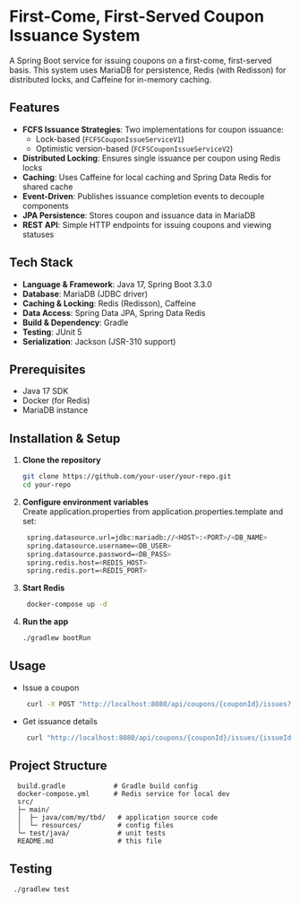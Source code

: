 # First-Come, First-Served Coupon Issuance System

A Spring Boot service for issuing coupons on a first-come, first-served basis. This system uses MariaDB for persistence, Redis (with Redisson) for distributed locks, and Caffeine for in-memory caching.

## Features

- **FCFS Issuance Strategies**: Two implementations for coupon issuance:  
  - Lock-based (`FCFSCouponIssueServiceV1`)  
  - Optimistic version-based (`FCFSCouponIssueServiceV2`)  
- **Distributed Locking**: Ensures single issuance per coupon using Redis locks  
- **Caching**: Uses Caffeine for local caching and Spring Data Redis for shared cache  
- **Event-Driven**: Publishes issuance completion events to decouple components  
- **JPA Persistence**: Stores coupon and issuance data in MariaDB  
- **REST API**: Simple HTTP endpoints for issuing coupons and viewing statuses  

## Tech Stack

- **Language & Framework**: Java 17, Spring Boot 3.3.0  
- **Database**: MariaDB (JDBC driver)  
- **Caching & Locking**: Redis (Redisson), Caffeine  
- **Data Access**: Spring Data JPA, Spring Data Redis  
- **Build & Dependency**: Gradle  
- **Testing**: JUnit 5  
- **Serialization**: Jackson (JSR-310 support)  

## Prerequisites

- Java 17 SDK  
- Docker (for Redis)  
- MariaDB instance  

## Installation & Setup

1. **Clone the repository**  
   ```bash
   git clone https://github.com/your-user/your-repo.git
   cd your-repo
2. **Configure environment variables**<br>
Create application.properties from application.properties.template and set:
   ```bash
    spring.datasource.url=jdbc:mariadb://<HOST>:<PORT>/<DB_NAME>
    spring.datasource.username=<DB_USER>
    spring.datasource.password=<DB_PASS>
    spring.redis.host=<REDIS_HOST>
    spring.redis.port=<REDIS_PORT>
3. **Start Redis**
   ```bash
    docker-compose up -d
4. **Run the app**
   ```bash
   ./gradlew bootRun

   
## Usage
- Issue a coupon
   ```bash
    curl -X POST "http://localhost:8080/api/coupons/{couponId}/issues?userId={userId}"
- Get issuance details
   ```bash
    curl "http://localhost:8080/api/coupons/{couponId}/issues/{issueId}"

## Project Structure

      build.gradle            # Gradle build config
      docker-compose.yml      # Redis service for local dev
      src/
      ├─ main/
      │  ├─ java/com/my/tbd/   # application source code
      │  └─ resources/         # config files
      └─ test/java/            # unit tests
      README.md                # this file
   

## Testing
     ./gradlew test
